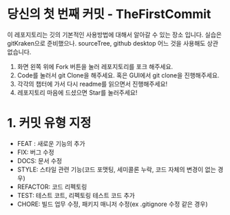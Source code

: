 # 당신의 첫 번째 커밋 - TheFirstCommit

이 레포지토리는 깃의 기본적인 사용방법에 대해서 알아갈 수 있는 장소 입니다. 실습은 gitKraken으로 준비했으나. sourceTree, github desktop 어느 것을 사용해도 상관 없습니다.

1. 화면 왼쪽 위에 Fork 버튼을 눌러 레포지토리를 포크 해주세요.
2. Code를 눌러서 git Clone을 해주세요. 혹은 GUI에서 git clone을 진행해주세요.
3. 각각의 챕터에 가서 다시 readme를 읽으면서 진행해주세요!
4. 레포지토리 마음에 드셨으면 Star를 눌러주세요!

# 1. 커밋 유형 지정

- FEAT : 새로운 기능의 추가
- FIX: 버그 수정
- DOCS: 문서 수정
- STYLE: 스타일 관련 기능(코드 포맷팅, 세미콜론 누락, 코드 자체의 변경이 없는 경우)
- REFACTOR: 코드 리펙토링
- TEST: 테스트 코트, 리펙토링 테스트 코드 추가
- CHORE: 빌드 업무 수정, 패키지 매니저 수정(ex .gitignore 수정 같은 경우)
